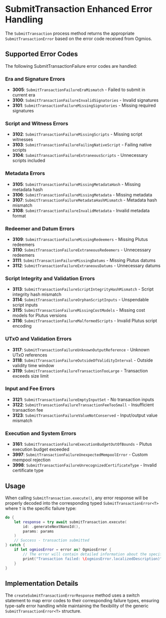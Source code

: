# SubmitTransaction Enhanced Error Handling

The `SubmitTransaction` process method returns the appropriate `SubmitTransactionError` based on the error code received from Ogmios.

## Supported Error Codes

The following SubmitTransactionFailure error codes are handled:

### Era and Signature Errors
- **3005**: `SubmitTransactionFailureEraMismatch` - Failed to submit in current era
- **3100**: `SubmitTransactionFailureInvalidSignatories` - Invalid signatures  
- **3101**: `SubmitTransactionFailureMissingSignatories` - Missing required signatures

### Script and Witness Errors
- **3102**: `SubmitTransactionFailureMissingScripts` - Missing script witnesses
- **3103**: `SubmitTransactionFailureFailingNativeScript` - Failing native scripts
- **3104**: `SubmitTransactionFailureExtraneousScripts` - Unnecessary scripts included

### Metadata Errors
- **3105**: `SubmitTransactionFailureMissingMetadataHash` - Missing metadata hash
- **3106**: `SubmitTransactionFailureMissingMetadata` - Missing metadata
- **3107**: `SubmitTransactionFailureMetadataHashMismatch` - Metadata hash mismatch
- **3108**: `SubmitTransactionFailureInvalidMetadata` - Invalid metadata format

### Redeemer and Datum Errors
- **3109**: `SubmitTransactionFailureMissingRedeemers` - Missing Plutus redeemers
- **3110**: `SubmitTransactionFailureExtraneousRedeemers` - Unnecessary redeemers
- **3111**: `SubmitTransactionFailureMissingDatums` - Missing Plutus datums
- **3112**: `SubmitTransactionFailureExtraneousDatums` - Unnecessary datums

### Script Integrity and Validation Errors
- **3113**: `SubmitTransactionFailureScriptIntegrityHashMismatch` - Script integrity hash mismatch
- **3114**: `SubmitTransactionFailureOrphanScriptInputs` - Unspendable script inputs
- **3115**: `SubmitTransactionFailureMissingCostModels` - Missing cost models for Plutus versions
- **3116**: `SubmitTransactionFailureMalformedScripts` - Invalid Plutus script encoding

### UTxO and Validation Errors
- **3117**: `SubmitTransactionFailureUnknownOutputReference` - Unknown UTxO references
- **3118**: `SubmitTransactionFailureOutsideOfValidityInterval` - Outside validity time window
- **3119**: `SubmitTransactionFailureTransactionTooLarge` - Transaction exceeds size limit

### Input and Fee Errors
- **3121**: `SubmitTransactionFailureEmptyInputSet` - No transaction inputs
- **3122**: `SubmitTransactionFailureTransactionFeeTooSmall` - Insufficient transaction fee
- **3123**: `SubmitTransactionFailureValueNotConserved` - Input/output value mismatch

### Execution and System Errors
- **3161**: `SubmitTransactionFailureExecutionBudgetOutOfBounds` - Plutus execution budget exceeded
- **3997**: `SubmitTransactionFailureUnexpectedMempoolError` - Custom mempool rejection
- **3998**: `SubmitTransactionFailureUnrecognizedCertificateType` - Invalid certificate type

## Usage

When calling `SubmitTransaction.execute()`, any error response will be properly decoded into the corresponding typed `SubmitTransactionError<T>` where `T` is the specific failure type:

```swift
do {
    let response = try await submitTransaction.execute(
        id: .generateNextNanoId(),
        params: params
    )
    // Success - transaction submitted
} catch {
    if let ogmiosError = error as? OgmiosError {
        // The error will contain detailed information about the specific failure
        print("Transaction failed: \(ogmiosError.localizedDescription)")
    }
}
```

## Implementation Details

The `createSubmitTransactionErrorResponse` method uses a switch statement to map error codes to their corresponding failure types, ensuring type-safe error handling while maintaining the flexibility of the generic `SubmitTransactionError<T>` structure.
